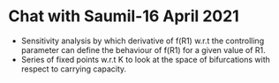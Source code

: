 # Chat with Saumil-16 April 2021
- Sensitivity analysis by which derivative of f(R1) w.r.t the controlling parameter can define the behaviour of f(R1) for a given value of R1.
- Series of fixed points w.r.t K to look at the space of bifurcations with respect to carrying capacity.
